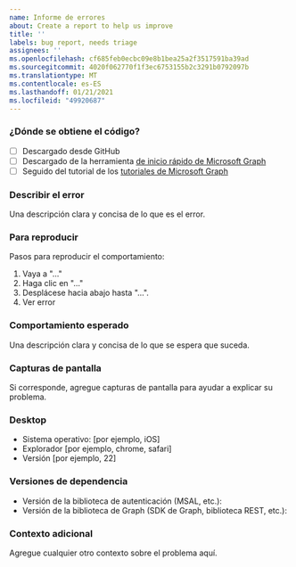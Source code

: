 ```yaml
---
name: Informe de errores
about: Create a report to help us improve
title: ''
labels: bug report, needs triage
assignees: ''
ms.openlocfilehash: cf685feb0ecbc09e8b1bea25a2f3517591ba39ad
ms.sourcegitcommit: 4020f062770f1f3ec6753155b2c3291b0792097b
ms.translationtype: MT
ms.contentlocale: es-ES
ms.lasthandoff: 01/21/2021
ms.locfileid: "49920687"
---
```

### <a name="where-did-you-get-the-code"></a>¿Dónde se obtiene el código?

- [ ] Descargado desde GitHub
- [ ] Descargado de la herramienta [de inicio rápido de Microsoft Graph](https://developer.microsoft.com/graph/quick-start)
- [ ] Seguido del tutorial de los [tutoriales de Microsoft Graph](https://docs.microsoft.com/graph/tutorials)

### <a name="describe-the-bug"></a>Describir el error

Una descripción clara y concisa de lo que es el error.

### <a name="to-reproduce"></a>Para reproducir

Pasos para reproducir el comportamiento:

1. Vaya a "..."
1. Haga clic en "..."
1. Desplácese hacia abajo hasta "...".
1. Ver error

### <a name="expected-behavior"></a>Comportamiento esperado

Una descripción clara y concisa de lo que se espera que suceda.

### <a name="screenshots"></a>Capturas de pantalla

Si corresponde, agregue capturas de pantalla para ayudar a explicar su problema.

### <a name="desktop"></a>Desktop

- Sistema operativo: [por ejemplo, iOS]
- Explorador [por ejemplo, chrome, safari]
- Versión [por ejemplo, 22]

### <a name="dependency-versions"></a>Versiones de dependencia

- Versión de la biblioteca de autenticación (MSAL, etc.):
- Versión de la biblioteca de Graph (SDK de Graph, biblioteca REST, etc.):

### <a name="additional-context"></a>Contexto adicional

Agregue cualquier otro contexto sobre el problema aquí.
